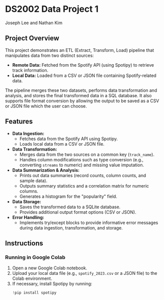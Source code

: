 
# DS2002 Data Project 1
Joseph Lee and Nathan Kim
## Project Overview

This project demonstrates an ETL (Extract, Transform, Load) pipeline that manipulates data from two distinct sources:
- **Remote Data:** Fetched from the Spotify API (using Spotipy) to retrieve track information.
- **Local Data:** Loaded from a CSV or JSON file containing Spotify-related data.

The pipeline merges these two datasets, performs data transformation and analysis, and stores the final transformed data in a SQL database. It also supports file format conversion by allowing the output to be saved as a CSV or JSON file which the user can choose.

## Features

- **Data Ingestion:**
  - Fetches data from the Spotify API using Spotipy.
  - Loads local data from a CSV or JSON file.
- **Data Transformation:**
  - Merges data from the two sources on a common key (`track_name`).
  - Handles column modifications such as type conversion (e.g., converting `streams` to numeric) and missing value imputation.
- **Data Summarization & Analysis:**
  - Prints out data summaries (record counts, column counts, and sample data).
  - Outputs summary statistics and a correlation matrix for numeric columns.
  - Generates a histogram for the "popularity" field.
- **Data Storage:**
  - Saves the transformed data to a SQLite database.
  - Provides additional output format options (CSV or JSON).
- **Error Handling:**
  - Implements try/except blocks to provide informative error messages during data ingestion, transformation, and storage.

## Instructions

### Running in Google Colab

1. Open a new Google Colab notebook.
2. Upload your local data file (e.g., `spotify_2023.csv` or a JSON file) to the Colab environment.
3. If necessary, install Spotipy by running:
   ```python
   !pip install spotipy
